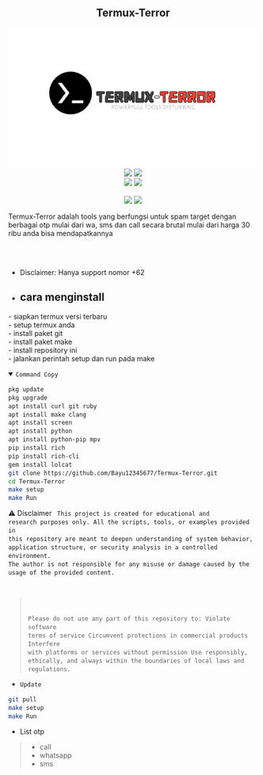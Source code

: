 <h2 align="center">Termux-Terror</h2>
<p align="center">
  <img src="https://github.com/Bayu12345677/Properti/blob/main/img/Termux-Terorr/photo_2025-02-16_16-40-17.jpg" width="500"><br>
  <img src="https://img.shields.io/static/v1?label=Bash+Obfuscating&color=green&message=+&logo=GNU+Bash&logoColor=white&style=for-the-badge">
  <img src="https://img.shields.io/static/v1?label=Author&color=green&message=Bayu+Rizky+A.M&logo=Acclaim&logoColor=white&style=for-the-badge"><br>
  <img src="https://img.shields.io/github/stars/Bayu12345677/Termux-Terror?logo=github&style=for-the-badge">
  <img src="https://img.shields.io/static/v1?label=Version&color=green&message=2.5&logo=Clockify&logoColor=white&style=for-the-badge"><br><br>
  <img src="https://img.shields.io/static/v1?label=Termux&color=green&message=+&logo=Iterm2&logoColor=white&style=flat">
  <img src="https://img.shields.io/github/forks/Bayu12345677/Termux-Terror?logo=github&style=flat">
</p>

<p>
  Termux-Terror adalah tools yang berfungsi untuk spam target dengan berbagai otp mulai dari wa, sms dan call secara brutal mulai dari harga 30 ribu anda bisa mendapatkannya
</p><br><br>


- Disclaimer: Hanya support nomor +62
- ## cara menginstall
\- siapkan termux versi terbaru<br>
\- setup termux anda<br>
\- install paket git<br>
\- install paket make<br>
\- install repository ini<br>
\- jalankan perintah setup dan run pada make

<details open><summary><code>Command Copy</code></summary>

```bash
pkg update
pkg upgrade
apt install curl git ruby
apt install make clang
apt install screen
apt install python
apt install python-pip mpv
pip install rich
pip install rich-cli
gem install lolcat
git clone https://github.com/Bayu12345677/Termux-Terror.git
cd Termux-Terror
make setup
make Run
```

⚠️ Disclaimer
<code>
This project is created for educational and research purposes only.
All the scripts, tools, or examples provided in this repository are meant to deepen understanding of system behavior, application structure, or security analysis in a controlled environment.
The author is not responsible for any misuse or damage caused by the usage of the provided content.
> Please do not use any part of this repository to:
Violate software terms of service
Circumvent protections in commercial products
Interfere with platforms or services without permission
Use responsibly, ethically, and always within the boundaries of local laws and regulations.</code>

- `Update`
```bash
git pull
make setup
make Run
```

</details>

- List otp
> - call<br>
> - whatsapp<br>
> - sms
